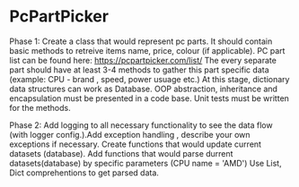 # PcPartPicker
Phase 1:
Create a class that would represent pc parts. It should contain basic methods to retreive items name, price, colour (if applicable).
PC part list can be found here: https://pcpartpicker.com/list/
The every separate part should have at least 3-4 methods to gather this part specific data (example: CPU - brand , speed, power usuage etc.)
At this stage, dictionary data structures can work as Database. OOP abstraction, inheritance and encapsulation must be presented in a code base.
Unit tests must be written for the methods.

Phase 2: Add logging to all necessary functionality to see the data flow (with logger config.).Add exception handling , describe your own exceptions if necessary. Create functions that would update current datasets (database). Add functions that would parse durrent datasets(database) by specific parameters (CPU name = 'AMD') Use  List, Dict comprehentions to get parsed data.